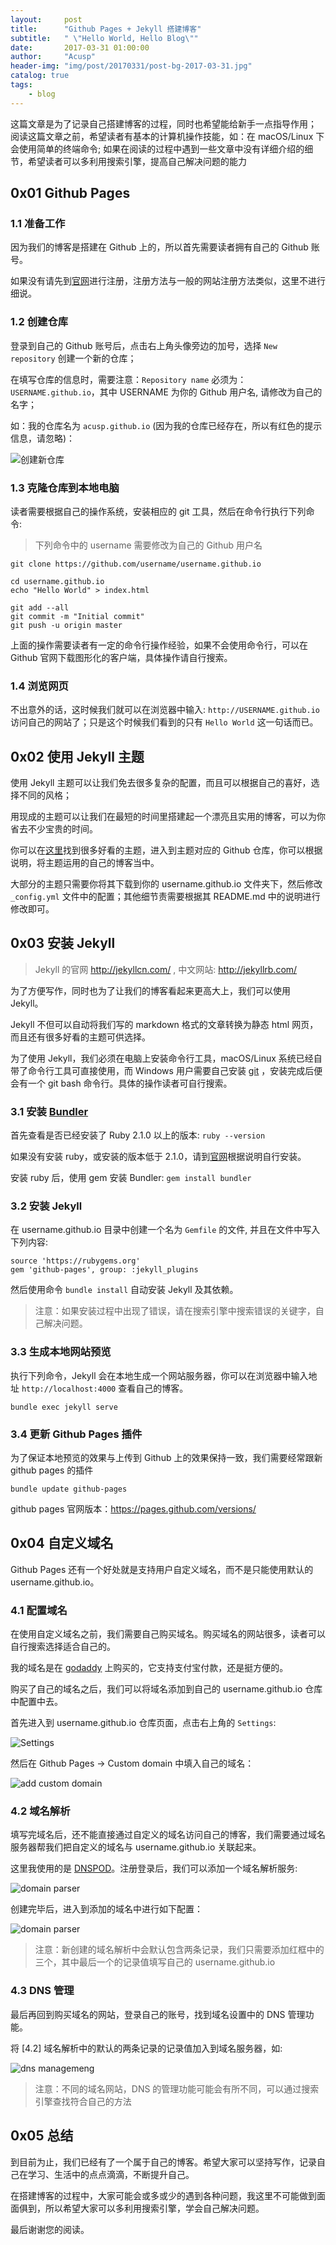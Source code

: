 ```yaml
---
layout:     post
title:      "Github Pages + Jekyll 搭建博客"
subtitle:   " \"Hello World, Hello Blog\""
date:       2017-03-31 01:00:00
author:     "Acusp"
header-img: "img/post/20170331/post-bg-2017-03-31.jpg"
catalog: true
tags:
    - blog
---
```




>
这篇文章是为了记录自己搭建博客的过程，同时也希望能给新手一点指导作用；
阅读这篇文章之前，希望读者有基本的计算机操作技能，如：在 macOS/Linux 下会使用简单的终端命令;
如果在阅读的过程中遇到一些文章中没有详细介绍的细节，希望读者可以多利用搜索引擎，提高自己解决问题的能力



## 0x01 Github Pages


### 1.1 准备工作


因为我们的博客是搭建在 Github 上的，所以首先需要读者拥有自己的 Github 账号。

如果没有请先到[官网](https://github.com/)进行注册，注册方法与一般的网站注册方法类似，这里不进行细说。


### 1.2 创建仓库


登录到自己的 Github 账号后，点击右上角头像旁边的加号，选择 `New repository` 创建一个新的仓库；

在填写仓库的信息时，需要注意：`Repository name` 必须为：`USERNAME.github.io`，其中 USERNAME 为你的 Github 用户名, 请修改为自己的名字；

如：我的仓库名为 `acusp.github.io` (因为我的仓库已经存在，所以有红色的提示信息，请忽略)：

![创建新仓库](/img/post/20170331/17-03-31-01-create-new-repository.png)


### 1.3 克隆仓库到本地电脑


读者需要根据自己的操作系统，安装相应的 git 工具，然后在命令行执行下列命令:


> 下列命令中的 username 需要修改为自己的 Github 用户名


```
git clone https://github.com/username/username.github.io

cd username.github.io
echo "Hello World" > index.html

git add --all
git commit -m "Initial commit"
git push -u origin master
```


上面的操作需要读者有一定的命令行操作经验，如果不会使用命令行，可以在 Github 官网下载图形化的客户端，具体操作请自行搜索。


### 1.4 浏览网页


不出意外的话，这时候我们就可以在浏览器中输入: `http://USERNAME.github.io` 访问自己的网站了；只是这个时候我们看到的只有 `Hello World` 这一句话而已。



## 0x02 使用 Jekyll 主题

使用 Jekyll 主题可以让我们免去很多复杂的配置，而且可以根据自己的喜好，选择不同的风格；

用现成的主题可以让我们在最短的时间里搭建起一个漂亮且实用的博客，可以为你省去不少宝贵的时间。

你可以在[这里](https://github.com/jekyll/jekyll/wiki/Themes)找到很多好看的主题，进入到主题对应的 Github 仓库，你可以根据说明，将主题运用的自己的博客当中。

大部分的主题只需要你将其下载到你的 username.github.io 文件夹下，然后修改 `_config.yml` 文件中的配置；其他细节责需要根据其 README.md 中的说明进行修改即可。




## 0x03 安装 Jekyll


> Jekyll 的官网 http://jekyllcn.com/ , 中文网站: http://jekyllrb.com/

为了方便写作，同时也为了让我们的博客看起来更高大上，我们可以使用 Jekyll。

Jekyll 不但可以自动将我们写的 markdown 格式的文章转换为静态 html 网页，而且还有很多好看的主题可供选择。

为了使用 Jekyll，我们必须在电脑上安装命令行工具，macOS/Linux 系统已经自带了命令行工具可直接使用，而 Windows 用户需要自己安装 [git](https://git-for-windows.github.io/) ，安装完成后便会有一个 git bash 命令行。具体的操作读者可自行搜索。


### 3.1 安装 [Bundler](http://bundler.io/)


首先查看是否已经安装了 Ruby 2.1.0 以上的版本: `ruby --version`

如果没有安装 ruby，或安装的版本低于 2.1.0，请到[官网](https://www.ruby-lang.org/en/downloads/)根据说明自行安装。

安装 ruby 后，使用 gem 安装 Bundler: `gem install bundler`


### 3.2 安装 Jekyll


在 username.github.io 目录中创建一个名为 `Gemfile` 的文件, 并且在文件中写入下列内容:



```
source 'https://rubygems.org'
gem 'github-pages', group: :jekyll_plugins
```


然后使用命令 `bundle install` 自动安装 Jekyll 及其依赖。


> 注意：如果安装过程中出现了错误，请在搜索引擎中搜索错误的关键字，自己解决问题。


### 3.3 生成本地网站预览


执行下列命令，Jekyll 会在本地生成一个网站服务器，你可以在浏览器中输入地址 `http://localhost:4000` 查看自己的博客。

```
bundle exec jekyll serve
```


### 3.4 更新 Github Pages 插件

为了保证本地预览的效果与上传到 Github 上的效果保持一致，我们需要经常跟新 github pages 的插件

```
bundle update github-pages
```

github pages 官网版本：https://pages.github.com/versions/



## 0x04 自定义域名


Github Pages 还有一个好处就是支持用户自定义域名，而不是只能使用默认的 username.github.io。


### 4.1 配置域名


在使用自定义域名之前，我们需要自己购买域名。购买域名的网站很多，读者可以自行搜索选择适合自己的。

我的域名是在 [godaddy](https://www.godaddy.com/) 上购买的，它支持支付宝付款，还是挺方便的。

购买了自己的域名之后，我们可以将域名添加到自己的 username.github.io 仓库中配置中去。

首先进入到 username.github.io 仓库页面，点击右上角的 `Settings`:

![Settings](/img/post/20170331/17-03-31-02-settings.png)

然后在 Github Pages -> Custom domain 中填入自己的域名：

![add custom domain](/img/post/20170331/17-03-31-03-add-custom-domain.png)


### 4.2 域名解析

填写完域名后，还不能直接通过自定义的域名访问自己的博客，我们需要通过域名服务器帮我们把自定义的域名与 username.github.io 关联起来。

这里我使用的是 [DNSPOD](https://www.dnspod.cn/)。注册登录后，我们可以添加一个域名解析服务:

![domain parser](/img/post/20170331/17-03-31-04-domain-parser.png)

创建完毕后，进入到添加的域名中进行如下配置：

![domain parser](/img/post/20170331/17-03-31-05-domain-parser.png)

> 注意：新创建的域名解析中会默认包含两条记录，我们只需要添加红框中的三个，其中最后一个的记录值填写自己的 username.github.io


### 4.3 DNS 管理

最后再回到购买域名的网站，登录自己的账号，找到域名设置中的 DNS 管理功能。

将 [4.2] 域名解析中的默认的两条记录的记录值加入到域名服务器，如:

![dns managemeng](/img/post/20170331/17-03-31-06-dns-management.png)

> 注意：不同的域名网站，DNS 的管理功能可能会有所不同，可以通过搜索引擎查找符合自己的方法



## 0x05 总结

到目前为止，我们已经有了一个属于自己的博客。希望大家可以坚持写作，记录自己在学习、生活中的点点滴滴，不断提升自己。

在搭建博客的过程中，大家可能会或多或少的遇到各种问题，我这里不可能做到面面俱到，所以希望大家可以多利用搜索引擎，学会自己解决问题。

最后谢谢您的阅读。
